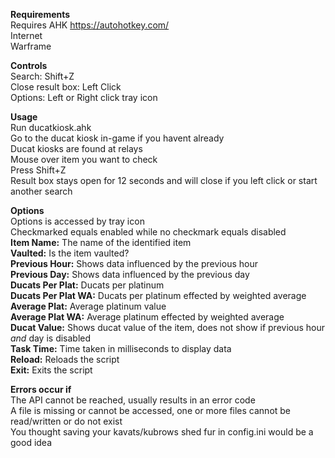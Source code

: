**Requirements**  
Requires AHK https://autohotkey.com/  
Internet  
Warframe  
  
**Controls**  
Search: Shift+Z  
Close result box: Left Click  
Options: Left or Right click tray icon  
  
**Usage**  
Run ducatkiosk.ahk  
Go to the ducat kiosk in-game if you havent already  
Ducat kiosks are found at relays  
Mouse over item you want to check  
Press Shift+Z  
Result box stays open for 12 seconds and will close if you left click or start another search  
  
**Options**  
Options is accessed by tray icon  
Checkmarked equals enabled while no checkmark equals disabled  
**Item Name:** The name of the identified item  
**Vaulted:** Is the item vaulted?  
**Previous Hour:** Shows data influenced by the previous hour  
**Previous Day:** Shows data influenced by the previous day  
**Ducats Per Plat:** Ducats per platinum  
**Ducats Per Plat WA:** Ducats per platinum effected by weighted average  
**Average Plat:** Average platinum value  
**Average Plat WA:** Average platinum effected by weighted average  
**Ducat Value:** Shows ducat value of the item, does not show if previous hour *and* day is disabled  
**Task Time:** Time taken in milliseconds to display data  
**Reload:** Reloads the script  
**Exit:** Exits the script  
  
**Errors occur if**  
The API cannot be reached, usually results in an error code  
A file is missing or cannot be accessed, one or more files cannot be read/written or do not exist  
You thought saving your kavats/kubrows shed fur in config.ini would be a good idea
